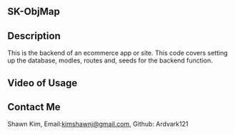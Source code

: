 ## SK-ObjMap

## Description

This is the backend of an ecommerce app or site. This code covers setting up the database, modles, routes and, seeds for the backend function.

## Video of Usage

## Contact Me

Shawn Kim, Email:kimshawnj@gmail.com, Github: Ardvark121
